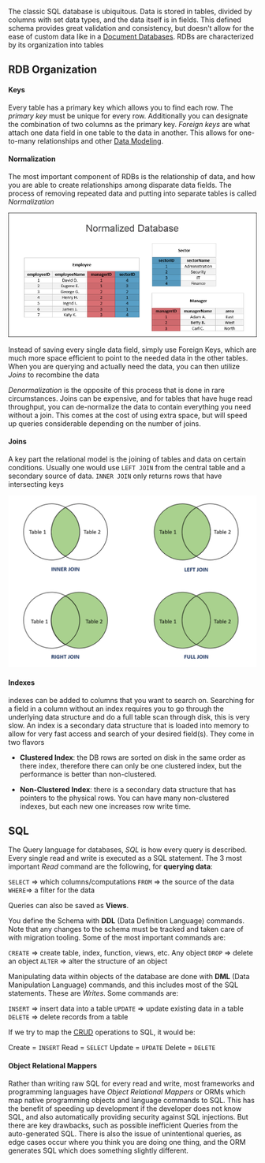 

The classic SQL database is ubiquitous. Data is stored in tables, divided by columns with set data types, and the data itself is in fields. This defined schema provides great validation and consistency, but doesn't allow for the ease of custom data like in a [Document Databases](Document%20Databases.md). RDBs are characterized by its organization into tables

## RDB Organization

#### Keys

Every table has a primary key which allows you to find each row. The *primary key* must be unique for every row. Additionally you can designate the combination of two columns as the primary key. *Foreign keys* are what attach one data field in one table to the data in another. This allows for one-to-many relationships and other [Data Modeling](Data%20Modeling.md).

#### Normalization

The most important component of RDBs is the relationship of data, and how you are able to create relationships among disparate data fields. The process of removing repeated data and putting into separate tables is called *Normalization*

![](../Attachments/Pasted%20image%2020221228211559.png)

Instead of saving every single data field, simply use Foreign Keys, which are much more space efficient to point to the needed data in the other tables. When you are querying and actually need the data, you can then utilize *Joins* to recombine the data

*Denormalization* is the opposite of this process that is done in rare circumstances. Joins can be expensive, and for tables that have huge read throughput, you can de-normalize the data to contain everything you need without a join. This comes at the cost of using extra space, but will speed up queries considerable depending on the number of joins.

#### Joins
A key part the relational model is the joining of tables and data on certain conditions. Usually one would use `LEFT JOIN` from the central table and a secondary source of data. `INNER JOIN` only returns rows that have intersecting keys

![](../Attachments/Pasted%20image%2020220415004100.png)


#### Indexes
indexes can be added to columns that you want to search on. Searching for a field in a column without an index requires you to go through the underlying data structure and do a full table scan through disk, this is very slow. An index is a secondary data structure that is loaded into memory to allow for very fast access and search of your desired field(s). They come in two flavors

- **Clustered Index**: the DB rows are sorted on disk in the same order as there index, therefore there can only be one clustered index, but the performance is better than non-clustered.

- **Non-Clustered Index**: there is a secondary data structure that has pointers to the physical rows.  You can have many non-clustered indexes, but each new one increases row write time.


## SQL
The Query language for databases, *SQL* is how every query is described. Every single read and write is executed as a SQL statement. The 3 most important *Read* command are the following, for **querying data**:

`SELECT` => which columns/computations
`FROM` => the source of the data
`WHERE`=> a filter for the data

Queries can also be saved as **Views**.

You define the Schema with **DDL** (Data Definition Language) commands. Note that any changes to the schema must be tracked and taken care of with migration tooling. Some of the most important commands are:

`CREATE` => create table, index, function, views, etc. Any object
`DROP` => delete an object
`ALTER` => alter the structure of an object

Manipulating data within objects of the database are done with **DML** (Data Manipulation Language) commands, and this includes most of the SQL statements. These are *Writes*. Some commands are:

`INSERT` => insert data into a table
`UPDATE` => update existing data in a table
`DELETE` => delete records from a table


If we try to map the [CRUD](../Internet%20&%20Networking/REST%20API.md) operations to SQL, it would be:

Create = `INSERT`
Read = `SELECT`
Update = `UPDATE`
Delete = `DELETE`


#### Object Relational Mappers

Rather than writing raw SQL for every read and write, most frameworks and programming languages have *Object Relational Mappers* or ORMs which map native programming objects and language commands to SQL. This has the benefit of speeding up development if the developer does not know SQL, and also automatically providing security against SQL injections. But there are key drawbacks, such as possible inefficient Queries from the auto-generated SQL. There is also the issue of unintentional queries, as edge cases occur where you think you are doing one thing, and the ORM generates SQL which does something slightly different.








